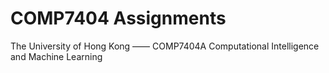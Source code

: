 # COMP7404 Assignments
The University of Hong Kong —— COMP7404A Computational Intelligence and Machine Learning
